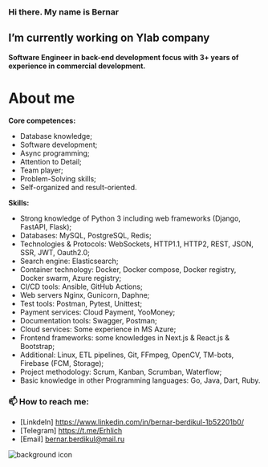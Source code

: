 ### Hi there. My name is Bernar
## I’m currently working on Ylab company

**Software Engineer in back-end development focus with 3+ years of experience in commercial development.**

# About me

**Core competences:**
* Database knowledge;
* Software development;
* Async programming;
* Attention to Detail;
* Team player;
* Problem-Solving skills;
* Self-organized and result-oriented.

**Skills:**
* Strong knowledge of Python 3 including web frameworks (Django, FastAPI, Flask);
* Databases: MySQL, PostgreSQL, Redis;
* Technologies & Protocols: WebSockets, HTTP1.1, HTTP2, REST, JSON, SSR, JWT, Oauth2.0;
* Search engine: Elasticsearch;
* Container technology: Docker, Docker compose, Docker registry, Docker swarm, Azure registry;
* CI/CD tools: Ansible, GitHub Actions;
* Web servers Nginx, Gunicorn, Daphne;
* Test tools: Postman, Pytest, Unittest;
* Payment services: Cloud Payment, YooMoney;
* Documentation tools: Swagger, Postman;
* Cloud services: Some experience in MS Azure;
* Frontend frameworks: some knowledges in Next.js & React.js & Bootstrap;
* Additional: Linux, ETL pipelines, Git, FFmpeg, OpenCV, TM-bots, Firebase (FCM, Storage);
* Project methodology: Scrum, Kanban, Scrumban, Waterflow;
* Basic knowledge in other Programming languages: Go, Java, Dart, Ruby.


### 📫 How to reach me:
* [LinkdeIn] https://www.linkedin.com/in/bernar-berdikul-1b52201b0/
* [Telegram] https://t.me/Erhlich
* [Email] bernar.berdikul@mail.ru

![background icon](https://anitube.neko.run/thumbnail/G73STijLxrPY.png)

<!--
**BernarBerdikul/BernarBerdikul** is a ✨ _special_ ✨ repository because its `README.md` (this file) appears on your GitHub profile.

Here are some ideas to get you started:

- 🔭 I’m currently working on ...
- 🌱 I’m currently learning ...
- 👯 I’m looking to collaborate on ...
- 🤔 I’m looking for help with ...
- 💬 Ask me about ...
- 📫 How to reach me: ...
- 😄 Pronouns: ...
- ⚡ Fun fact: ...
-->
